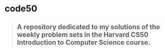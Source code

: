 # code50
> ## A repository dedicated to my solutions of the weekly problem sets in the Harvard CS50 Introduction to Computer Science course.
